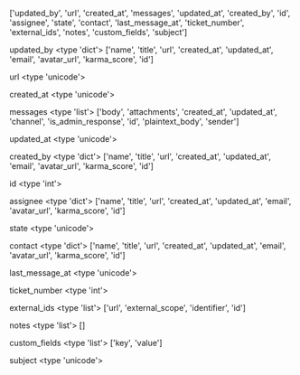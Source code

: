 ['updated_by', 'url', 'created_at', 'messages', 'updated_at', 
'created_by', 'id', 'assignee', 'state', 'contact', 'last_message_at', 
'ticket_number', 'external_ids', 'notes', 'custom_fields', 'subject']

updated_by
	<type 'dict'>
	['name', 'title', 'url', 'created_at', 'updated_at', 'email', 
	'avatar_url', 'karma_score', 'id']

url
	<type 'unicode'>

created_at
	<type 'unicode'>

messages
	<type 'list'>
	['body', 'attachments', 'created_at', 'updated_at', 'channel', 
	'is_admin_response', 'id', 'plaintext_body', 'sender']

updated_at
	<type 'unicode'>

created_by
	<type 'dict'>
	['name', 'title', 'url', 'created_at', 'updated_at', 'email', 
	'avatar_url', 'karma_score', 'id']

id
	<type 'int'>

assignee
	<type 'dict'>
	['name', 'title', 'url', 'created_at', 'updated_at', 'email', 
	'avatar_url', 'karma_score', 'id']

state
	<type 'unicode'>

contact
	<type 'dict'>
	['name', 'title', 'url', 'created_at', 'updated_at', 'email', 
	'avatar_url', 'karma_score', 'id']

last_message_at
	<type 'unicode'>

ticket_number
	<type 'int'>

external_ids
	<type 'list'>
	['url', 'external_scope', 'identifier', 'id']

notes
	<type 'list'>
	[]

custom_fields
	<type 'list'>
	['key', 'value']

subject
	<type 'unicode'>